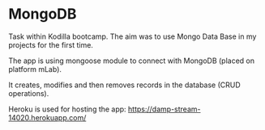 # MongoDB
Task within Kodilla bootcamp. The aim was to use Mongo Data Base in my projects for the first time.

The app is using mongoose module to connect with MongoDB (placed on platform mLab).

It creates, modifies and then removes records in the database (CRUD operations).

Heroku is used for hosting the app: https://damp-stream-14020.herokuapp.com/

